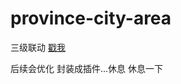 # province-city-area
三级联动
[戳我](https://kuronekonyaa.github.io/province-city-area)

后续会优化 封装成插件...休息 休息一下
